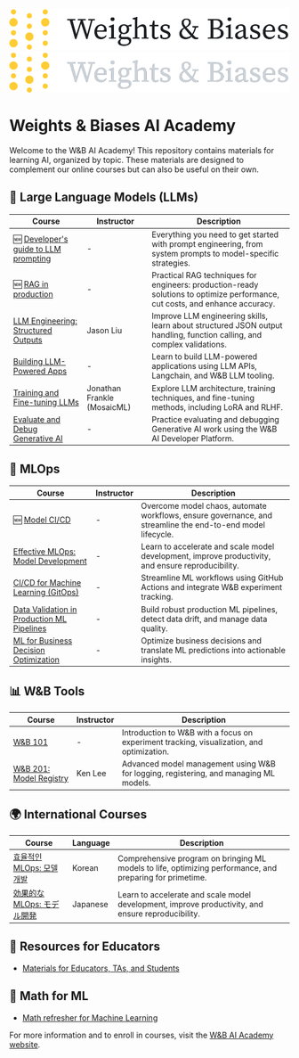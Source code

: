 <p align="center">
  <img src="https://raw.githubusercontent.com/wandb/wandb/508982e50e82c54cbf0dd464a9959fee0e1740ad/.github/wb-logo-lightbg.png#gh-light-mode-only" width="600" alt="Weights & Biases"/>
  <img src="https://raw.githubusercontent.com/wandb/wandb/508982e50e82c54cbf0dd464a9959fee0e1740ad/.github/wb-logo-darkbg.png#gh-dark-mode-only" width="600" alt="Weights & Biases"/>
</p>

# Weights & Biases AI Academy

Welcome to the W&B AI Academy! This repository contains materials for learning AI, organized by topic. These materials are designed to complement our online courses but can also be useful on their own.

## 🤖 Large Language Models (LLMs)

| Course | Instructor | Description |
|--------|------------|-------------|
| 🆕 [Developer's guide to LLM prompting](https://www.wandb.courses/courses/steering-language-models) | - | Everything you need to get started with prompt engineering, from system prompts to model-specific strategies. |
| 🆕 [RAG in production](https://www.wandb.courses/courses/rag-in-production) | - | Practical RAG techniques for engineers: production-ready solutions to optimize performance, cut costs, and enhance accuracy. |
| [LLM Engineering: Structured Outputs](https://www.wandb.courses/courses/steering-language-models) | Jason Liu | Improve LLM engineering skills, learn about structured JSON output handling, function calling, and complex validations. |
| [Building LLM-Powered Apps](https://www.wandb.courses/courses/building-llm-powered-apps) | - | Learn to build LLM-powered applications using LLM APIs, Langchain, and W&B LLM tooling. |
| [Training and Fine-tuning LLMs](https://www.wandb.courses/courses/training-fine-tuning-LLMs) | Jonathan Frankle (MosaicML) | Explore LLM architecture, training techniques, and fine-tuning methods, including LoRA and RLHF. |
| [Evaluate and Debug Generative AI](http://wandb.me/eval-debugging-gen-ai) | - | Practice evaluating and debugging Generative AI work using the W&B AI Developer Platform. |

## 🚀 MLOps

| Course | Instructor | Description |
|--------|------------|-------------|
| 🆕 [Model CI/CD](https://www.wandb.courses/courses/enterprise-model-management) | - | Overcome model chaos, automate workflows, ensure governance, and streamline the end-to-end model lifecycle. |
| [Effective MLOps: Model Development](https://github.com/wandb/edu/tree/main/mlops-001) | - | Learn to accelerate and scale model development, improve productivity, and ensure reproducibility. |
| [CI/CD for Machine Learning (GitOps)](https://github.com/hamelsmu/wandb-cicd) | - | Streamline ML workflows using GitHub Actions and integrate W&B experiment tracking. |
| [Data Validation in Production ML Pipelines](https://www.wandb.courses/courses/data-validation-for-machine-learning) | - | Build robust production ML pipelines, detect data drift, and manage data quality. |
| [ML for Business Decision Optimization](https://www.wandb.courses/courses/decision-optimization) | - | Optimize business decisions and translate ML predictions into actionable insights. |

## 📊 W&B Tools

| Course | Instructor | Description |
|--------|------------|-------------|
| [W&B 101](https://www.wandb.courses/courses/wandb-101) | - | Introduction to W&B with a focus on experiment tracking, visualization, and optimization. |
| [W&B 201: Model Registry](https://www.wandb.courses/courses/wandb-201-model-registry) | Ken Lee | Advanced model management using W&B for logging, registering, and managing ML models. |

## 🌍 International Courses

| Course | Language | Description |
|--------|----------|-------------|
| [효율적인 MLOps: 모델 개발](https://www.wandb.courses/courses/effective-mlops-model-development-korean) | Korean | Comprehensive program on bringing ML models to life, optimizing performance, and preparing for primetime. |
| [効果的なMLOps: モデル開発](https://www.wandb.courses/courses/effective-mlops-model-development-japanese) | Japanese | Learn to accelerate and scale model development, improve productivity, and ensure reproducibility. |

## 🏫 Resources for Educators

- [Materials for Educators, TAs, and Students](https://github.com/wandb/edu/tree/main/edu_resources/)

## 🧮 Math for ML

- [Math refresher for Machine Learning](https://github.com/wandb/edu/tree/main/math-for-ml)

For more information and to enroll in courses, visit the [W&B AI Academy website](https://wandb.courses).